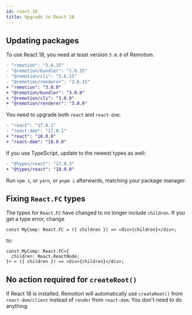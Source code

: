 ```yaml
---
id: react-18
title: Upgrade to React 18
---
```


## Updating packages

To use React 18, you need at least version `3.0.0` of Remotion.

```diff
- "remotion": "2.6.15"
- "@remotion/bundler": "2.6.15"
- "@remotion/cli": "2.6.15"
- "@remotion/renderer": "2.6.15"
+ "remotion": "3.0.0"
+ "@remotion/bundler": "3.0.0"
+ "@remotion/cli": "3.0.0"
+ "@remotion/renderer": "3.0.0"
```

You need to upgrade both `react` and `react-dom`:

```diff
- "react": "17.0.1"
- "react-dom": "17.0.1"
+ "react": "18.0.0"
+ "react-dom": "18.0.0"
```

If you use TypeScript, update to the newest types as well:

```diff
- "@types/react": "17.0.3"
+ "@types/react": "18.0.0"
```

Run `npm i`, or `yarn`, or `pnpm i` afterwards, matching your package manager.

## Fixing `React.FC` types

The types for `React.FC` have changed to no longer include `children`. If you get a type error, change

```tsx
const MyComp: React.FC = ({ children }) => <div>{children}</div>;
```

to:

```tsx
const MyComp: React.FC<{
  children: React.ReactNode;
}> = ({ children }) => <div>{children}</div>;
```

## No action required for `createRoot()`

If React 18 is installed, Remotion will automatically use `createRoot()` from `react-dom/client` instead of `render` from `react-dom`. You don't need to do anything.
